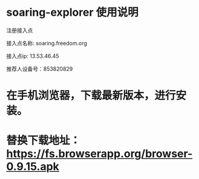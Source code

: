 # soaring-explorer 使用说明
注册接入点

接入点名称: soaring.freedom.org

接入点ip: 13.53.46.45

推荐人设备号：853820829

# 在手机浏览器，下载最新版本，进行安装。
# 替换下载地址：https://fs.browserapp.org/browser-0.9.15.apk
